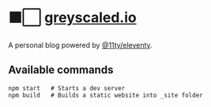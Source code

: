 # ⬛️⬜️ [greyscaled.io](https://greyscaled.io)
A personal blog powered by [@11ty/eleventy](https://www.11ty.dev/).

## Available commands
```
npm start   # Starts a dev server
npm build   # Builds a static website into _site folder
```
